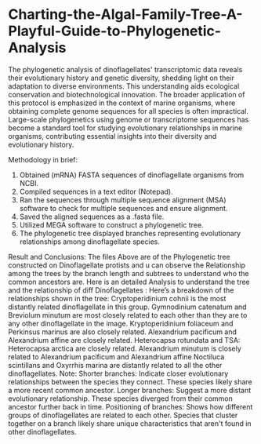# Charting-the-Algal-Family-Tree-A-Playful-Guide-to-Phylogenetic-Analysis
The phylogenetic analysis of dinoflagellates' transcriptomic data reveals their evolutionary history and genetic diversity, shedding light on their adaptation to diverse environments. This understanding aids ecological conservation and biotechnological innovation.
The broader application of this protocol is emphasized in the context of marine organisms, where obtaining complete genome sequences for all species is often impractical. Large-scale phylogenetics using genome or transcriptome sequences has become a standard tool for studying evolutionary relationships in marine organisms, contributing essential insights into their diversity and evolutionary history.


Methodology in brief:
1. Obtained (mRNA) FASTA sequences of dinoflagellate organisms from NCBI.
2. Compiled sequences in a text editor (Notepad).
3. Ran the sequences through multiple sequence alignment (MSA) software to check for multiple sequences and ensure alignment.
4. Saved the aligned sequences as a .fasta file.
5. Utilized MEGA software to construct a phylogenetic tree.
6. The phylogenetic tree displayed branches representing evolutionary relationships among dinoflagellate species.


Result and Conclusions:
The files Above are of the Phylogenetic tree constructed on Dinoflagellate protists and u can observe the Relationship among the trees by the branch length and subtrees to understand who the common ancestors are.
Here is an detailed Analysis to understand the tree and the relationship of diff Dinoflagellates :
Here’s a breakdown of the relationships shown in the tree:
Cryptoperidinium cohnii is the most distantly related dinoflagellate in this group.
Gymnodinium catenatum and Breviolum minutum are most closely related to each other than they are to any other dinoflagellate in the image.
Kryptoperidinium foliaceum and Perkinsus marinus are also closely related.
Alexandrium pacificum and Alexandrium affine are closely related.
Heterocapsa rotundata and TSA: Heterocapsa arctica are closely related.
Alexandrium minutum is closely related to Alexandrium pacificum and Alexandrium affine
Noctiluca scintillans and Oxyrrhis marina are distantly related to all the other dinoflagellates.
Note:
Shorter branches: Indicate closer evolutionary relationships between the species they connect. These species likely share a more recent common ancestor.
Longer branches: Suggest a more distant evolutionary relationship. These species diverged from their common ancestor further back in time.
Positioning of branches: Shows how different groups of dinoflagellates are related to each other. Species that cluster together on a branch likely share unique characteristics that aren't found in other dinoflagellates.
